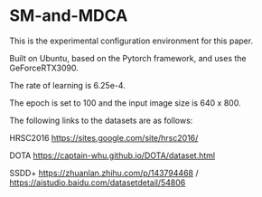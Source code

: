 # SM-and-MDCA
This is the experimental configuration environment for this paper.

Built on Ubuntu, based on the Pytorch framework, and uses the GeForceRTX3090.

The rate of learning is 6.25e-4.

The epoch is set to 100 and the input image size is 640 x 800.

The following links to the datasets are as follows:

HRSC2016 https://sites.google.com/site/hrsc2016/   

DOTA https://captain-whu.github.io/DOTA/dataset.html  

SSDD+ https://zhuanlan.zhihu.com/p/143794468  / https://aistudio.baidu.com/datasetdetail/54806  
